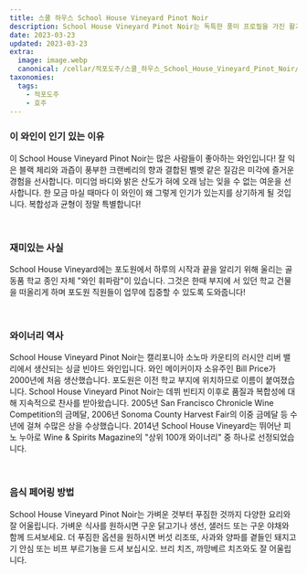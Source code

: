 ```yaml
---
title: 스쿨 하우스 School House Vineyard Pinot Noir
description: School House Vineyard Pinot Noir는 독특한 풍미 프로필을 가진 활기차고 복합적인 레드 와인입니다. 잘 익은 체리, 크랜베리, 라즈베리의 향이 나며 흙내음이 나는 향신료와 오크의 미묘한 향이 더해집니다. 구개는 밝은 산도, 부드러운 탄닌 및 오래 지속되는 마무리로 균형을 이룹니다. 이 와인은 진정으로 독특하며 유쾌한 복합성으로 입맛을 즐겁게 해줄 것입니다.
date: 2023-03-23
updated: 2023-03-23
extra:
  image: image.webp
  canonical: /cellar/적포도주/스쿨_하우스_School_House_Vineyard_Pinot_Noir/index.md
taxonomies:
  tags: 
    - 적포도주
    - 호주
---
```


### 이 와인이 인기 있는 이유

이 School House Vineyard Pinot Noir는 많은 사람들이 좋아하는 와인입니다! 잘 익은 블랙 체리와 과즙이 풍부한 크랜베리의 향과 결합된 벨벳 같은 질감은 미각에 즐거운 경험을 선사합니다. 미디엄 바디와 밝은 산도가 혀에 오래 남는 잊을 수 없는 여운을 선사합니다. 한 모금 마실 때마다 이 와인이 왜 그렇게 인기가 있는지를 상기하게 될 것입니다. 복합성과 균형이 정말 특별합니다!

&nbsp;  

### 재미있는 사실

School House Vineyard에는 포도원에서 하루의 시작과 끝을 알리기 위해 울리는 골동품 학교 종인 자체 &quot;와인 휘파람&quot;이 있습니다. 그것은 한때 부지에 서 있던 학교 건물을 떠올리게 하며 포도원 직원들이 업무에 집중할 수 있도록 도와줍니다!

&nbsp;  

### 와이너리 역사

School House Vineyard Pinot Noir는 캘리포니아 소노마 카운티의 러시안 리버 밸리에서 생산되는 싱글 빈야드 와인입니다. 와인 메이커이자 소유주인 Bill Price가 2000년에 처음 생산했습니다. 포도원은 이전 학교 부지에 위치하므로 이름이 붙여졌습니다. School House Vineyard Pinot Noir는 데뷔 빈티지 이후로 품질과 복합성에 대해 지속적으로 찬사를 받아왔습니다. 2005년 San Francisco Chronicle Wine Competition의 금메달, 2006년 Sonoma County Harvest Fair의 이중 금메달 등 수년에 걸쳐 수많은 상을 수상했습니다. 2014년 School House Vineyard는 뛰어난 피노 누아로 Wine & Spirits Magazine의 &quot;상위 100개 와이너리&quot; 중 하나로 선정되었습니다.

&nbsp;  

### 음식 페어링 방법

School House Vineyard Pinot Noir는 가벼운 것부터 푸짐한 것까지 다양한 요리와 잘 어울립니다. 가벼운 식사를 원하시면 구운 닭고기나 생선, 샐러드 또는 구운 야채와 함께 드셔보세요. 더 푸짐한 옵션을 원하시면 버섯 리조또, 사과와 양파를 곁들인 돼지고기 안심 또는 비프 부르기뇽을 드셔 보십시오. 브리 치즈, 까망베르 치즈와도 잘 어울립니다.

&nbsp;  
